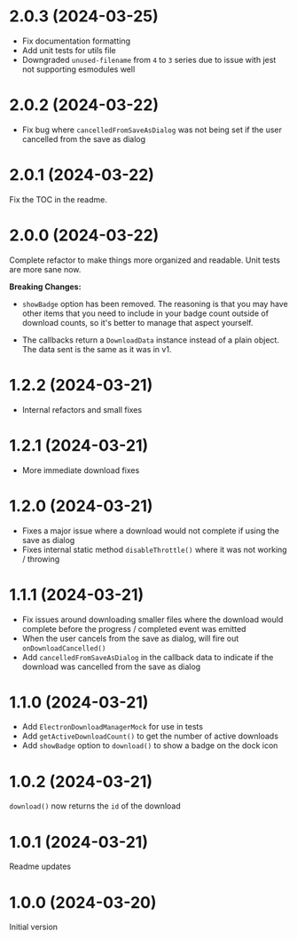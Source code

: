 # 2.0.3 (2024-03-25)

- Fix documentation formatting
- Add unit tests for utils file
- Downgraded `unused-filename` from `4` to `3` series due to issue with jest not supporting esmodules well

# 2.0.2 (2024-03-22)

- Fix bug where `cancelledFromSaveAsDialog` was not being set if the user cancelled from the save as dialog

# 2.0.1 (2024-03-22)

Fix the TOC in the readme.

# 2.0.0 (2024-03-22)

Complete refactor to make things more organized and readable. Unit tests are more
sane now.

**Breaking Changes:**

- `showBadge` option has been removed. The reasoning is that you may have other items that you need to include in your badge count outside of download counts, so it's better to manage that aspect yourself.

- The callbacks return a `DownloadData` instance instead of a plain object. The data sent is the same as it was in v1.

# 1.2.2 (2024-03-21)

- Internal refactors and small fixes

# 1.2.1 (2024-03-21)

- More immediate download fixes

# 1.2.0 (2024-03-21)

- Fixes a major issue where a download would not complete if using the save as dialog
- Fixes internal static method `disableThrottle()` where it was not working / throwing

# 1.1.1 (2024-03-21)

- Fix issues around downloading smaller files where the download would complete before the progress / completed event was emitted
- When the user cancels from the save as dialog, will fire out `onDownloadCancelled()` 
- Add `cancelledFromSaveAsDialog` in the callback data to indicate if the download was cancelled from the save as dialog

# 1.1.0 (2024-03-21)

- Add `ElectronDownloadManagerMock` for use in tests
- Add `getActiveDownloadCount()` to get the number of active downloads
- Add `showBadge` option to `download()` to show a badge on the dock icon

# 1.0.2 (2024-03-21)

`download()` now returns the `id` of the download

# 1.0.1 (2024-03-21)

Readme updates

# 1.0.0 (2024-03-20)

Initial version

